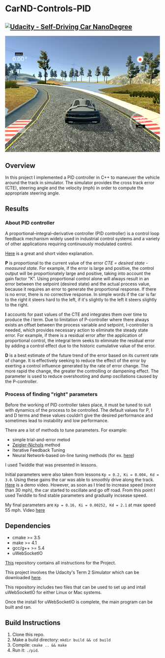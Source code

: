# CarND-Controls-PID
[![Udacity - Self-Driving Car NanoDegree](https://s3.amazonaws.com/udacity-sdc/github/shield-carnd.svg)](http://www.udacity.com/drive)
---

<img src="overview.png" width="600px">

## Overview

In this project I implemented a PID controller in C++ to maneuver the vehicle around the track in simulator. The simulator provides the cross track error (CTE), steering angle and the velocity (mph) in order to compute the appropriate steering angle.

## Results

### About PID controller

A proportional–integral–derivative controller (PID controller) is a control loop feedback mechanism widely used in industrial control systems and a variety of other applications requiring continuously modulated control.

[Here](https://www.youtube.com/watch?v=4Y7zG48uHRo) is a great and short video explanation.
 
**P** is proportional to the current value of the error *CTE = desired state - measured state*. For example, if the error is large and positive, the control output will be proportionately large and positive, taking into account the gain factor "K". Using proportional control alone will always result in an error between the setpoint (desired state) and the actual process value, because it requires an error to generate the proportional response. If there is no error, there is no corrective response. In simple words if the car is far to the right it steers hard to the left, if it's slightly to the left it steers slightly to the right.

**I** accounts for past values of the CTE and integrates them over time to produce the *I* term.
Due to limitation of P-controller where there always exists an offset between the process variable and setpoint, I-controller is needed, which provides necessary action to eliminate the steady state error. For example, if there is a residual error after the application of proportional control, the integral term seeks to eliminate the residual error by adding a control effect due to the historic cumulative value of the error.

**D** is a best estimate of the future trend of the error based on its current rate of change. It is effectively seeking to reduce the effect of the error by exerting a control influence generated by the rate of error change. The more rapid the change, the greater the controlling or dampening effect. The parameter is used to reduce overshooting and dump oscillations caused by the P-controller.

### Process of finding "right" parameters

Before the working of PID controller takes place, it must be tuned to suit with dynamics of the process to be controlled. The default values for P, I and D terms and these values couldn’t give the desired performance and sometimes lead to instability and low performance.

There are a lot of methods to tune parameters. For example:
* simple trial-and-error metod
* [Zeigler-Nichols](http://www.mstarlabs.com/control/znrule.html) method
* Iterative Feedback Tuning
* Neural Network-based on-line tuning methods (for ex. [here](https://www.ncbi.nlm.nih.gov/pmc/articles/PMC5038707/))

I used Twiddle that was presented in lessons.

Initial parameters were also  taken from lessons `Kp = 0.2, Ki = 0.004, Kd = 3.0`. Using these gains the car was able to smoothly drive along the track. [Here](https://github.com/feklistoff/CarND-PID-Control/pid_30max.mov) is a demo video. However, as soon as I tried to increase speed (more than 30 mph), the car started to oscillate and go off road. From this point I used Twiddle to find stable parameters and gradually incsease speed.

My final parameters are `Kp = 0.16, Ki = 0.00252, Kd = 2.1` at max speed 55 mph. Video [here](https://github.com/feklistoff/CarND-PID-Control/pid_55max.mov)

## Dependencies

* cmake >= 3.5
* make >= 4.1 
* gcc/g++ >= 5.4
* uWebSocketIO

[This](https://github.com/udacity/CarND-PID-Control-Project) repository contains all instructions for the Project.

This project involves the Udacity's Term 2 Simulator which can be downloaded [here](https://github.com/udacity/self-driving-car-sim/releases).

This repository includes two files that can be used to set up and intall uWebSocketIO for either Linux or Mac systems.

Once the install for uWebSocketIO is complete, the main program can be built and ran.

## Build Instructions

1. Clone this repo.
2. Make a build directory: `mkdir build && cd build`
3. Compile: `cmake .. && make`
4. Run it: `./pid`. 

